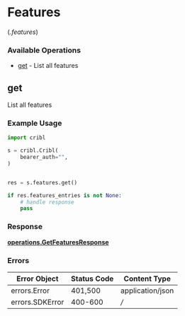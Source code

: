 # Features
(*.features*)

### Available Operations

* [get](#get) - List all features

## get

List all features

### Example Usage

```python
import cribl

s = cribl.Cribl(
    bearer_auth="",
)


res = s.features.get()

if res.features_entries is not None:
    # handle response
    pass
```


### Response

**[operations.GetFeaturesResponse](../../models/operations/getfeaturesresponse.md)**
### Errors

| Error Object     | Status Code      | Content Type     |
| ---------------- | ---------------- | ---------------- |
| errors.Error     | 401,500          | application/json |
| errors.SDKError  | 400-600          | */*              |

